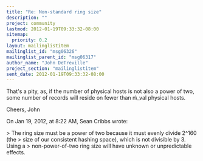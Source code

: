 ```yaml
---
title: "Re: Non-standard ring size"
description: ""
project: community
lastmod: 2012-01-19T09:33:32-08:00
sitemap:
  priority: 0.2
layout: mailinglistitem
mailinglist_id: "msg06326"
mailinglist_parent_id: "msg06317"
author_name: "John DeTreville"
project_section: "mailinglistitem"
sent_date: 2012-01-19T09:33:32-08:00
---
```



That's a pity, as, if the number of physical hosts is not also a power of two, 
some number of records will reside on fewer than n\\_val physical hosts.

Cheers,
John

On Jan 19, 2012, at 8:22 AM, Sean Cribbs  wrote:

&gt; The ring size must be a power of two because it must evenly divide 2^160 (the 
&gt; size of our consistent hashing space), which is not divisible by 3. Using a 
&gt; non-power-of-two ring size will have unknown or unpredictable effects.
